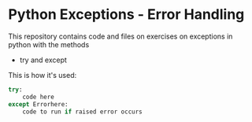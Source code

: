 # Python Exceptions - Error Handling

This repository contains code and files on exercises on exceptions in python with the methods
* try and except

This is how it's used:

```Python
try:
    code here
except Errorhere:
    code to run if raised error occurs
``` 
